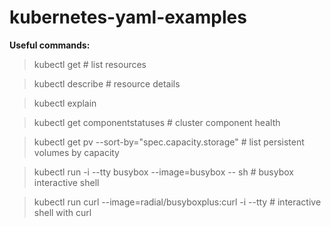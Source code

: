 # kubernetes-yaml-examples

**Useful commands:**

>kubectl get  # list resources

>kubectl describe  # resource details

>kubectl explain

>kubectl get componentstatuses  # cluster component health

>kubectl get pv --sort-by="spec.capacity.storage"  # list persistent volumes by capacity

>kubectl run -i --tty busybox --image=busybox -- sh  # busybox interactive shell

>kubectl run curl --image=radial/busyboxplus:curl -i --tty # interactive shell with curl
